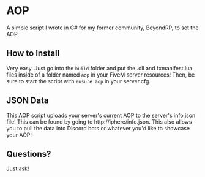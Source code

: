 # AOP
A simple script I wrote in C# for my former community, BeyondRP, to set the AOP.

## How to Install
Very easy. Just go into the ``build`` folder and put the .dll and fxmanifest.lua files inside of a folder named ``aop`` in your FiveM server resources! Then, be sure to start the script with ``ensure aop`` in your server.cfg.

## JSON Data
This AOP script uploads your server's current AOP to the server's info.json file! This can be found by going to http://iphere/info.json. This also allows you to pull the data into Discord bots or whatever you'd like to showcase your AOP!

## Questions?
Just ask!
